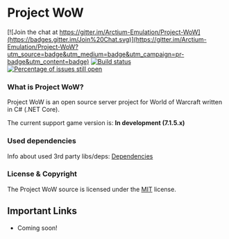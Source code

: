 # Project WoW

[![Join the chat at https://gitter.im/Arctium-Emulation/Project-WoW](https://badges.gitter.im/Join%20Chat.svg)](https://gitter.im/Arctium-Emulation/Project-WoW?utm_source=badge&utm_medium=badge&utm_campaign=pr-badge&utm_content=badge) [![Build status](https://ci.appveyor.com/api/projects/status/aaoegmcmp5emmom4/branch/master?svg=true)](https://ci.appveyor.com/project/Fabi/project-wow/branch/master) [![Percentage of issues still open](http://isitmaintained.com/badge/open/Arctium-Emulation/Project-WoW.svg)](http://isitmaintained.com/project/Arctium-Emulation/Project-WoW "Percentage of issues still open")

### What is Project WoW?

Project WoW is an open source server project for World of Warcraft written in C# (.NET Core).

The current support game version is: **In development (7.1.5.x)**

### Used dependencies
Info about used 3rd party libs/deps: [Dependencies](https://github.com/Arctium-Emulation/Project-WoW/blob/master/Deps/README.md)

### License & Copyright

The Project WoW source is licensed under the [MIT](https://github.com/Arctium-Emulation/Project-WoW/blob/master/LICENSE) license.

## Important Links

- Coming soon!
